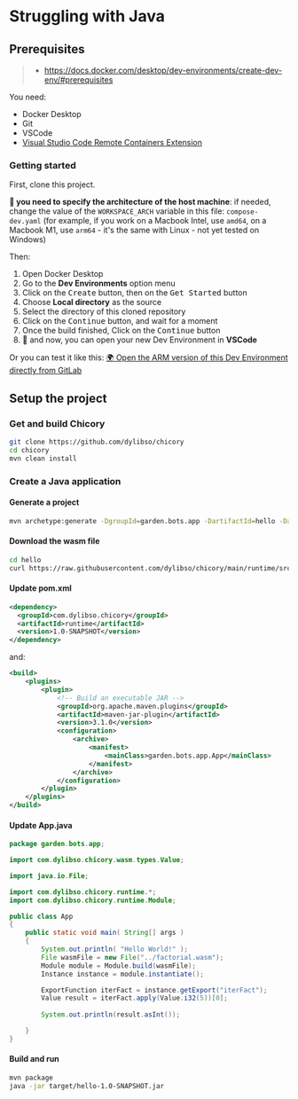 # Struggling with Java


## Prerequisites
> - https://docs.docker.com/desktop/dev-environments/create-dev-env/#prerequisites

You need:
- Docker Desktop
- Git
- VSCode
- [Visual Studio Code Remote Containers Extension](https://marketplace.visualstudio.com/items?itemName=ms-vscode-remote.remote-containers)

### Getting started

First, clone this project.

**👋 you need to specify the architecture of the host machine**: if needed, change the value of the `WORKSPACE_ARCH` variable in this file: `compose-dev.yaml` (for example, if you work on a Macbook Intel, use `amd64`, on a Macbook M1, use `arm64` - it's the same with Linux - not yet tested on Windows)

Then:
1. Open Docker Desktop
2. Go to the **Dev Environments** option menu
3. Click on the <kbd>Create</kbd> button, then on the <kbd>Get Started</kbd> button
4. Choose **Local directory** as the source
5. Select the directory of this cloned repository
6. Click on the <kbd>Continue</kbd> button, and wait for a moment
7. Once the build finished, Click on the <kbd>Continue</kbd> button
8. 🎉 and now, you can open your new Dev Environment in **VSCode**

Or you can test it like this: [🌍 Open the ARM version of this Dev Environment directly from GitLab](https://open.docker.com/dashboard/dev-envs?url=https://gitlab.com/k33g-twitch/s02e01-wasi-intro/tree/main)

## Setup the project

### Get and build Chicory

```bash
git clone https://github.com/dylibso/chicory
cd chicory
mvn clean install
```

### Create a Java application

#### Generate a project

```bash
mvn archetype:generate -DgroupId=garden.bots.app -DartifactId=hello -DarchetypeArtifactId=maven-archetype-quickstart -DinteractiveMode=false
```

#### Download the wasm file

```bash
cd hello
curl https://raw.githubusercontent.com/dylibso/chicory/main/runtime/src/test/resources/wasm/iterfact.wat.wasm > factorial.wasm
```

#### Update pom.xml

```xml
<dependency>
  <groupId>com.dylibso.chicory</groupId>
  <artifactId>runtime</artifactId>
  <version>1.0-SNAPSHOT</version>
</dependency>
```

and:

```xml
<build>  
    <plugins>  
        <plugin>  
            <!-- Build an executable JAR -->  
            <groupId>org.apache.maven.plugins</groupId>  
            <artifactId>maven-jar-plugin</artifactId>  
            <version>3.1.0</version>  
            <configuration>  
                <archive>  
                    <manifest>  
                        <mainClass>garden.bots.app.App</mainClass>  
                    </manifest>  
                </archive>  
            </configuration>  
        </plugin>  
    </plugins>  
</build> 
```

#### Update App.java

```java
package garden.bots.app;

import com.dylibso.chicory.wasm.types.Value;

import java.io.File;

import com.dylibso.chicory.runtime.*;
import com.dylibso.chicory.runtime.Module;

public class App 
{
    public static void main( String[] args )
    {
        System.out.println( "Hello World!" );
        File wasmFile = new File("../factorial.wasm");
        Module module = Module.build(wasmFile);
        Instance instance = module.instantiate();

        ExportFunction iterFact = instance.getExport("iterFact");
        Value result = iterFact.apply(Value.i32(5))[0];
        
        System.out.println(result.asInt());

    }
}
```

#### Build and run

```bash
mvn package
java -jar target/hello-1.0-SNAPSHOT.jar 
```
